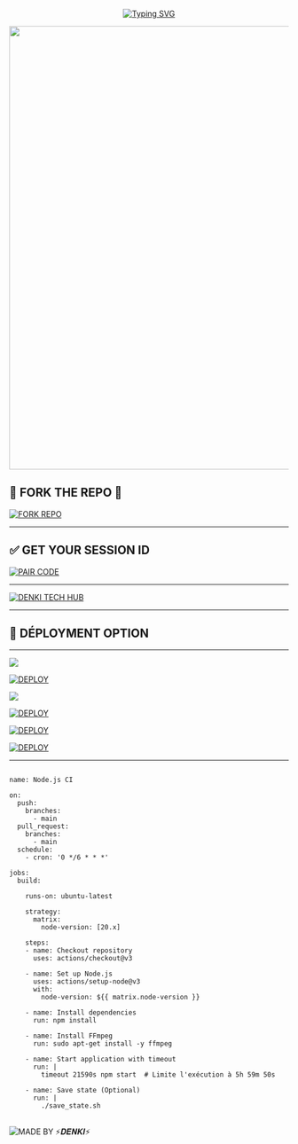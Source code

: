 <p align="center">
  <a href="https://git.io/typing-svg">
    <img src="https://readme-typing-svg.demolab.com?font=Black+Ops+One&size=80&pause=1000&color=FFD700&center=true&vCenter=true&width=1000&height=200&lines=DENKI+MD;VERSION+1.0.0" alt="Typing SVG" />
  </a>
</p>

<p align="center"> 
  <img src="https://files.catbox.moe/b9qaum.jpg" width="800"/>
</p>


## 💫 FORK THE REPO 💫

[![FORK REPO](https://img.shields.io/badge/FORK%20REPO-007ACC?style=for-the-badge&logo=github)](https://github.com/denki-arch/DENKI-MD/fork)


---
## ✅ GET YOUR SESSION ID

[![PAIR CODE](https://img.shields.io/badge/DENKI-MD%20SESSION_ID%20-4CAF50?style=for-the-badge&logo=whatsapp)](https://denki-md-session-id.onrender.com/)

---

[![DENKI TECH HUB](https://img.shields.io/badge/JOIN%20MY-WHATSAPP%20CHANNEL-25D366?style=for-the-badge&logo=whatsapp)](https://whatsapp.com/channel/0029VbB06qE9sBIFlu00Dq0R)

---


## 📡 DÉPLOYMENT OPTION

------------

 <img src="https://img.shields.io/badge/DEPLOY IN Heroku-430098?style=for-the-badge&logo=heroku&logoColor=white&labelColor=000000&color=00ffff"/>

<a href='https://host.talkdrove.com/dashboard/select-bot/prepare-deployment?botId=51' target="_blank"><img alt='DEPLOY' src='https://img.shields.io/badge/DEPLOY IN TALKDROVE-h?color=navy&style=for-the-badge&logo=visualstudiocode'/></a></p>

<p align="left"><a href="https://repl.it/github/denki-arch/DENKI-MD"> <img src='https://img.shields.io/badge/-DEPLOY IN REPLIT-orange?style=for-the-badge&logo=replit&logoColor=white'/></a>

<a href='https://app.koyeb.com/auth/signin' target="_blank"><img alt='DEPLOY' src='https://img.shields.io/badge/-DEPLOY IN KOYEB-blue?style=for-the-badge&logo=koyeb&logoColor=white'/></a>

<a href='https://railway.app/new' target="_blank"><img alt='DEPLOY' src='https://img.shields.io/badge/DEPLOY IN RAILWAY-h?color=black&style=for-the-badge&logo=railway'/></a></p>

<a href='https://dashboard.render.com' target="_blank"><img alt='DEPLOY' src='https://img.shields.io/badge/DEPLOY IN RENDER-h?color=maroon&style=for-the-badge&logo=render'/></a></p>

----------------


```

name: Node.js CI

on:
  push:
    branches:
      - main
  pull_request:
    branches:
      - main
  schedule:
    - cron: '0 */6 * * *'  

jobs:
  build:

    runs-on: ubuntu-latest

    strategy:
      matrix:
        node-version: [20.x]

    steps:
    - name: Checkout repository
      uses: actions/checkout@v3

    - name: Set up Node.js
      uses: actions/setup-node@v3
      with:
        node-version: ${{ matrix.node-version }}

    - name: Install dependencies
      run: npm install

    - name: Install FFmpeg
      run: sudo apt-get install -y ffmpeg

    - name: Start application with timeout
      run: |
        timeout 21590s npm start  # Limite l'exécution à 5h 59m 50s

    - name: Save state (Optional)
      run: |
        ./save_state.sh
```

##  
![MADE BY ⚡𝑫𝑬𝑵𝑲𝑰⚡](https://img.shields.io/badge/CREATOR%20-⚡𝑫𝑬𝑵𝑲𝑰⚡%20-yellow?style=for-the-badge&logo=markdown)
 

